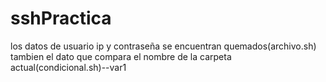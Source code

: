 # sshPractica
los datos de usuario ip y contraseña se encuentran quemados(archivo.sh) 
tambien el dato que compara el nombre de la carpeta actual(condicional.sh)--var1
